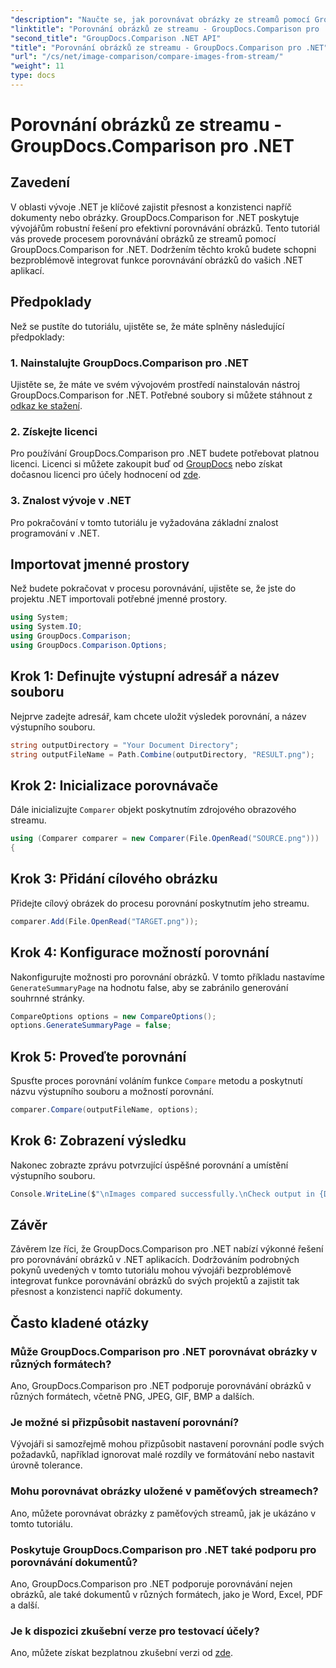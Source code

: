 ```yaml
---
"description": "Naučte se, jak porovnávat obrázky ze streamů pomocí GroupDocs.Comparison pro .NET. Podrobný návod pro bezproblémovou integraci do .NET aplikací."
"linktitle": "Porovnání obrázků ze streamu - GroupDocs.Comparison pro .NET"
"second_title": "GroupDocs.Comparison .NET API"
"title": "Porovnání obrázků ze streamu - GroupDocs.Comparison pro .NET"
"url": "/cs/net/image-comparison/compare-images-from-stream/"
"weight": 11
type: docs
---
```

# Porovnání obrázků ze streamu - GroupDocs.Comparison pro .NET

## Zavedení
V oblasti vývoje .NET je klíčové zajistit přesnost a konzistenci napříč dokumenty nebo obrázky. GroupDocs.Comparison for .NET poskytuje vývojářům robustní řešení pro efektivní porovnávání obrázků. Tento tutoriál vás provede procesem porovnávání obrázků ze streamů pomocí GroupDocs.Comparison for .NET. Dodržením těchto kroků budete schopni bezproblémově integrovat funkce porovnávání obrázků do vašich .NET aplikací.
## Předpoklady
Než se pustíte do tutoriálu, ujistěte se, že máte splněny následující předpoklady:
### 1. Nainstalujte GroupDocs.Comparison pro .NET
Ujistěte se, že máte ve svém vývojovém prostředí nainstalován nástroj GroupDocs.Comparison for .NET. Potřebné soubory si můžete stáhnout z [odkaz ke stažení](https://releases.groupdocs.com/comparison/net/).
### 2. Získejte licenci
Pro používání GroupDocs.Comparison pro .NET budete potřebovat platnou licenci. Licenci si můžete zakoupit buď od [GroupDocs](https://purchase.groupdocs.com/buy) nebo získat dočasnou licenci pro účely hodnocení od [zde](https://purchase.groupdocs.com/temporary-license/).
### 3. Znalost vývoje v .NET
Pro pokračování v tomto tutoriálu je vyžadována základní znalost programování v .NET.

## Importovat jmenné prostory
Než budete pokračovat v procesu porovnávání, ujistěte se, že jste do projektu .NET importovali potřebné jmenné prostory. 
```csharp
using System;
using System.IO;
using GroupDocs.Comparison;
using GroupDocs.Comparison.Options;
```
## Krok 1: Definujte výstupní adresář a název souboru
Nejprve zadejte adresář, kam chcete uložit výsledek porovnání, a název výstupního souboru.
```csharp
string outputDirectory = "Your Document Directory";
string outputFileName = Path.Combine(outputDirectory, "RESULT.png");
```
## Krok 2: Inicializace porovnávače
Dále inicializujte `Comparer` objekt poskytnutím zdrojového obrazového streamu.
```csharp
using (Comparer comparer = new Comparer(File.OpenRead("SOURCE.png")))
{
```
## Krok 3: Přidání cílového obrázku
Přidejte cílový obrázek do procesu porovnání poskytnutím jeho streamu.
```csharp
comparer.Add(File.OpenRead("TARGET.png"));
```
## Krok 4: Konfigurace možností porovnání
Nakonfigurujte možnosti pro porovnání obrázků. V tomto příkladu nastavíme `GenerateSummaryPage` na hodnotu false, aby se zabránilo generování souhrnné stránky.
```csharp
CompareOptions options = new CompareOptions();
options.GenerateSummaryPage = false;
```
## Krok 5: Proveďte porovnání
Spusťte proces porovnání voláním funkce `Compare` metodu a poskytnutí názvu výstupního souboru a možností porovnání.
```csharp
comparer.Compare(outputFileName, options);
```
## Krok 6: Zobrazení výsledku
Nakonec zobrazte zprávu potvrzující úspěšné porovnání a umístění výstupního souboru.
```csharp
Console.WriteLine($"\nImages compared successfully.\nCheck output in {Directory.GetCurrentDirectory()}.");
```

## Závěr
Závěrem lze říci, že GroupDocs.Comparison pro .NET nabízí výkonné řešení pro porovnávání obrázků v .NET aplikacích. Dodržováním podrobných pokynů uvedených v tomto tutoriálu mohou vývojáři bezproblémově integrovat funkce porovnávání obrázků do svých projektů a zajistit tak přesnost a konzistenci napříč dokumenty.
## Často kladené otázky
### Může GroupDocs.Comparison pro .NET porovnávat obrázky v různých formátech?
Ano, GroupDocs.Comparison pro .NET podporuje porovnávání obrázků v různých formátech, včetně PNG, JPEG, GIF, BMP a dalších.
### Je možné si přizpůsobit nastavení porovnání?
Vývojáři si samozřejmě mohou přizpůsobit nastavení porovnání podle svých požadavků, například ignorovat malé rozdíly ve formátování nebo nastavit úrovně tolerance.
### Mohu porovnávat obrázky uložené v paměťových streamech?
Ano, můžete porovnávat obrázky z paměťových streamů, jak je ukázáno v tomto tutoriálu.
### Poskytuje GroupDocs.Comparison pro .NET také podporu pro porovnávání dokumentů?
Ano, GroupDocs.Comparison pro .NET podporuje porovnávání nejen obrázků, ale také dokumentů v různých formátech, jako je Word, Excel, PDF a další.
### Je k dispozici zkušební verze pro testovací účely?
Ano, můžete získat bezplatnou zkušební verzi od [zde](https://releases.groupdocs.com/).